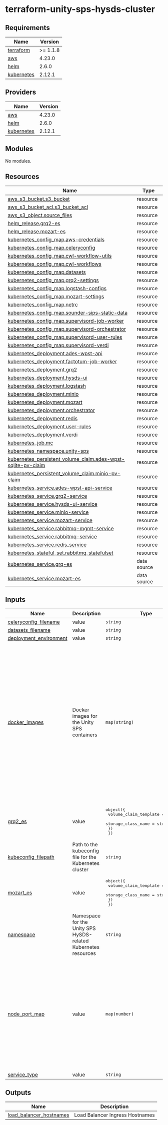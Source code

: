 # terraform-unity-sps-hysds-cluster

<!-- BEGINNING OF PRE-COMMIT-TERRAFORM DOCS HOOK -->
## Requirements

| Name | Version |
|------|---------|
| <a name="requirement_terraform"></a> [terraform](#requirement\_terraform) | >= 1.1.8 |
| <a name="requirement_aws"></a> [aws](#requirement\_aws) | 4.23.0 |
| <a name="requirement_helm"></a> [helm](#requirement\_helm) | 2.6.0 |
| <a name="requirement_kubernetes"></a> [kubernetes](#requirement\_kubernetes) | 2.12.1 |

## Providers

| Name | Version |
|------|---------|
| <a name="provider_aws"></a> [aws](#provider\_aws) | 4.23.0 |
| <a name="provider_helm"></a> [helm](#provider\_helm) | 2.6.0 |
| <a name="provider_kubernetes"></a> [kubernetes](#provider\_kubernetes) | 2.12.1 |

## Modules

No modules.

## Resources

| Name | Type |
|------|------|
| [aws_s3_bucket.s3_bucket](https://registry.terraform.io/providers/hashicorp/aws/4.23.0/docs/resources/s3_bucket) | resource |
| [aws_s3_bucket_acl.s3_bucket_acl](https://registry.terraform.io/providers/hashicorp/aws/4.23.0/docs/resources/s3_bucket_acl) | resource |
| [aws_s3_object.source_files](https://registry.terraform.io/providers/hashicorp/aws/4.23.0/docs/resources/s3_object) | resource |
| [helm_release.grq2-es](https://registry.terraform.io/providers/hashicorp/helm/2.6.0/docs/resources/release) | resource |
| [helm_release.mozart-es](https://registry.terraform.io/providers/hashicorp/helm/2.6.0/docs/resources/release) | resource |
| [kubernetes_config_map.aws-credentials](https://registry.terraform.io/providers/hashicorp/kubernetes/2.12.1/docs/resources/config_map) | resource |
| [kubernetes_config_map.celeryconfig](https://registry.terraform.io/providers/hashicorp/kubernetes/2.12.1/docs/resources/config_map) | resource |
| [kubernetes_config_map.cwl-workflow-utils](https://registry.terraform.io/providers/hashicorp/kubernetes/2.12.1/docs/resources/config_map) | resource |
| [kubernetes_config_map.cwl-workflows](https://registry.terraform.io/providers/hashicorp/kubernetes/2.12.1/docs/resources/config_map) | resource |
| [kubernetes_config_map.datasets](https://registry.terraform.io/providers/hashicorp/kubernetes/2.12.1/docs/resources/config_map) | resource |
| [kubernetes_config_map.grq2-settings](https://registry.terraform.io/providers/hashicorp/kubernetes/2.12.1/docs/resources/config_map) | resource |
| [kubernetes_config_map.logstash-configs](https://registry.terraform.io/providers/hashicorp/kubernetes/2.12.1/docs/resources/config_map) | resource |
| [kubernetes_config_map.mozart-settings](https://registry.terraform.io/providers/hashicorp/kubernetes/2.12.1/docs/resources/config_map) | resource |
| [kubernetes_config_map.netrc](https://registry.terraform.io/providers/hashicorp/kubernetes/2.12.1/docs/resources/config_map) | resource |
| [kubernetes_config_map.sounder-sips-static-data](https://registry.terraform.io/providers/hashicorp/kubernetes/2.12.1/docs/resources/config_map) | resource |
| [kubernetes_config_map.supervisord-job-worker](https://registry.terraform.io/providers/hashicorp/kubernetes/2.12.1/docs/resources/config_map) | resource |
| [kubernetes_config_map.supervisord-orchestrator](https://registry.terraform.io/providers/hashicorp/kubernetes/2.12.1/docs/resources/config_map) | resource |
| [kubernetes_config_map.supervisord-user-rules](https://registry.terraform.io/providers/hashicorp/kubernetes/2.12.1/docs/resources/config_map) | resource |
| [kubernetes_config_map.supervisord-verdi](https://registry.terraform.io/providers/hashicorp/kubernetes/2.12.1/docs/resources/config_map) | resource |
| [kubernetes_deployment.ades-wpst-api](https://registry.terraform.io/providers/hashicorp/kubernetes/2.12.1/docs/resources/deployment) | resource |
| [kubernetes_deployment.factotum-job-worker](https://registry.terraform.io/providers/hashicorp/kubernetes/2.12.1/docs/resources/deployment) | resource |
| [kubernetes_deployment.grq2](https://registry.terraform.io/providers/hashicorp/kubernetes/2.12.1/docs/resources/deployment) | resource |
| [kubernetes_deployment.hysds-ui](https://registry.terraform.io/providers/hashicorp/kubernetes/2.12.1/docs/resources/deployment) | resource |
| [kubernetes_deployment.logstash](https://registry.terraform.io/providers/hashicorp/kubernetes/2.12.1/docs/resources/deployment) | resource |
| [kubernetes_deployment.minio](https://registry.terraform.io/providers/hashicorp/kubernetes/2.12.1/docs/resources/deployment) | resource |
| [kubernetes_deployment.mozart](https://registry.terraform.io/providers/hashicorp/kubernetes/2.12.1/docs/resources/deployment) | resource |
| [kubernetes_deployment.orchestrator](https://registry.terraform.io/providers/hashicorp/kubernetes/2.12.1/docs/resources/deployment) | resource |
| [kubernetes_deployment.redis](https://registry.terraform.io/providers/hashicorp/kubernetes/2.12.1/docs/resources/deployment) | resource |
| [kubernetes_deployment.user-rules](https://registry.terraform.io/providers/hashicorp/kubernetes/2.12.1/docs/resources/deployment) | resource |
| [kubernetes_deployment.verdi](https://registry.terraform.io/providers/hashicorp/kubernetes/2.12.1/docs/resources/deployment) | resource |
| [kubernetes_job.mc](https://registry.terraform.io/providers/hashicorp/kubernetes/2.12.1/docs/resources/job) | resource |
| [kubernetes_namespace.unity-sps](https://registry.terraform.io/providers/hashicorp/kubernetes/2.12.1/docs/resources/namespace) | resource |
| [kubernetes_persistent_volume_claim.ades-wpst-sqlite-pv-claim](https://registry.terraform.io/providers/hashicorp/kubernetes/2.12.1/docs/resources/persistent_volume_claim) | resource |
| [kubernetes_persistent_volume_claim.minio-pv-claim](https://registry.terraform.io/providers/hashicorp/kubernetes/2.12.1/docs/resources/persistent_volume_claim) | resource |
| [kubernetes_service.ades-wpst-api-service](https://registry.terraform.io/providers/hashicorp/kubernetes/2.12.1/docs/resources/service) | resource |
| [kubernetes_service.grq2-service](https://registry.terraform.io/providers/hashicorp/kubernetes/2.12.1/docs/resources/service) | resource |
| [kubernetes_service.hysds-ui-service](https://registry.terraform.io/providers/hashicorp/kubernetes/2.12.1/docs/resources/service) | resource |
| [kubernetes_service.minio-service](https://registry.terraform.io/providers/hashicorp/kubernetes/2.12.1/docs/resources/service) | resource |
| [kubernetes_service.mozart-service](https://registry.terraform.io/providers/hashicorp/kubernetes/2.12.1/docs/resources/service) | resource |
| [kubernetes_service.rabbitmq-mgmt-service](https://registry.terraform.io/providers/hashicorp/kubernetes/2.12.1/docs/resources/service) | resource |
| [kubernetes_service.rabbitmq-service](https://registry.terraform.io/providers/hashicorp/kubernetes/2.12.1/docs/resources/service) | resource |
| [kubernetes_service.redis_service](https://registry.terraform.io/providers/hashicorp/kubernetes/2.12.1/docs/resources/service) | resource |
| [kubernetes_stateful_set.rabbitmq_statefulset](https://registry.terraform.io/providers/hashicorp/kubernetes/2.12.1/docs/resources/stateful_set) | resource |
| [kubernetes_service.grq-es](https://registry.terraform.io/providers/hashicorp/kubernetes/2.12.1/docs/data-sources/service) | data source |
| [kubernetes_service.mozart-es](https://registry.terraform.io/providers/hashicorp/kubernetes/2.12.1/docs/data-sources/service) | data source |

## Inputs

| Name | Description | Type | Default | Required |
|------|-------------|------|---------|:--------:|
| <a name="input_celeryconfig_filename"></a> [celeryconfig\_filename](#input\_celeryconfig\_filename) | value | `string` | `"celeryconfig_remote.py"` | no |
| <a name="input_datasets_filename"></a> [datasets\_filename](#input\_datasets\_filename) | value | `string` | `"datasets.remote.template.json"` | no |
| <a name="input_deployment_environment"></a> [deployment\_environment](#input\_deployment\_environment) | value | `string` | `"mcp"` | no |
| <a name="input_docker_images"></a> [docker\_images](#input\_docker\_images) | Docker images for the Unity SPS containers | `map(string)` | <pre>{<br>  "ades_wpst_api": "ghcr.io/unity-sds/unity-sps-prototype/ades-wpst-api:unity-v0.0.1",<br>  "busybox": "k8s.gcr.io/busybox",<br>  "hysds_core": "ghcr.io/unity-sds/unity-sps-prototype/hysds-core:unity-v0.0.1",<br>  "hysds_factotum": "ghcr.io/unity-sds/unity-sps-prototype/hysds-factotum:unity-v0.0.1",<br>  "hysds_grq2": "ghcr.io/unity-sds/unity-sps-prototype/hysds-grq2:unity-v0.0.1",<br>  "hysds_mozart": "ghcr.io/unity-sds/unity-sps-prototype/hysds-mozart:unity-v0.0.1",<br>  "hysds_ui": "ghcr.io/unity-sds/unity-sps-prototype/hysds-ui-remote:unity-v0.0.1",<br>  "hysds_verdi": "ghcr.io/unity-sds/unity-sps-prototype/hysds-verdi:unity-v0.0.1",<br>  "logstash": "docker.elastic.co/logstash/logstash:7.10.2",<br>  "mc": "minio/mc:RELEASE.2022-03-13T22-34-00Z",<br>  "minio": "minio/minio:RELEASE.2022-03-17T06-34-49Z",<br>  "rabbitmq": "rabbitmq:3-management",<br>  "redis": "redis:latest"<br>}</pre> | no |
| <a name="input_grq2_es"></a> [grq2\_es](#input\_grq2\_es) | value | <pre>object({<br>    volume_claim_template = object({<br>      storage_class_name = string<br>    })<br>  })</pre> | <pre>{<br>  "volume_claim_template": {<br>    "storage_class_name": "gp2-sps"<br>  }<br>}</pre> | no |
| <a name="input_kubeconfig_filepath"></a> [kubeconfig\_filepath](#input\_kubeconfig\_filepath) | Path to the kubeconfig file for the Kubernetes cluster | `string` | n/a | yes |
| <a name="input_mozart_es"></a> [mozart\_es](#input\_mozart\_es) | value | <pre>object({<br>    volume_claim_template = object({<br>      storage_class_name = string<br>    })<br>  })</pre> | <pre>{<br>  "volume_claim_template": {<br>    "storage_class_name": "gp2-sps"<br>  }<br>}</pre> | no |
| <a name="input_namespace"></a> [namespace](#input\_namespace) | Namespace for the Unity SPS HySDS-related Kubernetes resources | `string` | `"unity-sps"` | no |
| <a name="input_node_port_map"></a> [node\_port\_map](#input\_node\_port\_map) | value | `map(number)` | <pre>{<br>  "ades_wpst_api_service": 30011,<br>  "grq2_es": 30012,<br>  "grq2_service": 30002,<br>  "hysds_ui_service": 30009,<br>  "minio_service_api": 30007,<br>  "minio_service_interface": 30008,<br>  "mozart_es": 30013,<br>  "mozart_service": 30001,<br>  "rabbitmq_mgmt_service_cluster_rpc": 30003,<br>  "rabbitmq_service_cluster_rpc": 30006,<br>  "rabbitmq_service_epmd": 30004,<br>  "rabbitmq_service_listener": 30005,<br>  "redis_service": 30010<br>}</pre> | no |
| <a name="input_service_type"></a> [service\_type](#input\_service\_type) | value | `string` | `"LoadBalancer"` | no |

## Outputs

| Name | Description |
|------|-------------|
| <a name="output_load_balancer_hostnames"></a> [load\_balancer\_hostnames](#output\_load\_balancer\_hostnames) | Load Balancer Ingress Hostnames |
<!-- END OF PRE-COMMIT-TERRAFORM DOCS HOOK -->
